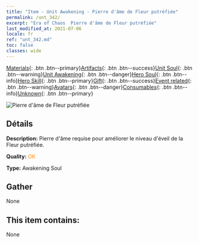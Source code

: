 ```yaml
---
title: "Item - Unit Awakening - Pierre d'âme de Fleur putréfiée"
permalink: /unt_342/
excerpt: "Era of Chaos  Pierre d'âme de Fleur putréfiée"
last_modified_at: 2021-07-06
locale: fr
ref: "unt_342.md"
toc: false
classes: wide
---
```

 [Materials](/ItemsFR/){: .btn .btn--primary}[Artifacts](/ItemsFR/Artifacts/){: .btn .btn--success}[Unit Soul](/ItemsFR/UnitSoul/){: .btn .btn--warning}[Unit Awakening](/ItemsFR/UnitAwakening/){: .btn .btn--danger}[Hero Soul](/ItemsFR/HeroSoul/){: .btn .btn--info}[Hero Skill](/ItemsFR/HeroSkill/){: .btn .btn--primary}[Gift](/ItemsFR/Gift/){: .btn .btn--success}[Event related](/ItemsFR/Events/){: .btn .btn--warning}[Avatars](/ItemsFR/Avatars/){: .btn .btn--danger}[Consumables](/ItemsFR/Consumables/){: .btn .btn--info}[Unknown](/ItemsFR/Unknown/){: .btn .btn--primary}

 ![Pierre d'âme de Fleur putréfiée](/images/u/tia_dufengcao.jpg)

## Détails
 **Description:** Pierre d'âme requise pour améliorer le niveau d'éveil de la Fleur putréfiée.

 **Quality:** <span style="color: #FF8C00">OK</span>

 **Type:** Awakening Soul

## Gather

  None

## This item contains:

  None

